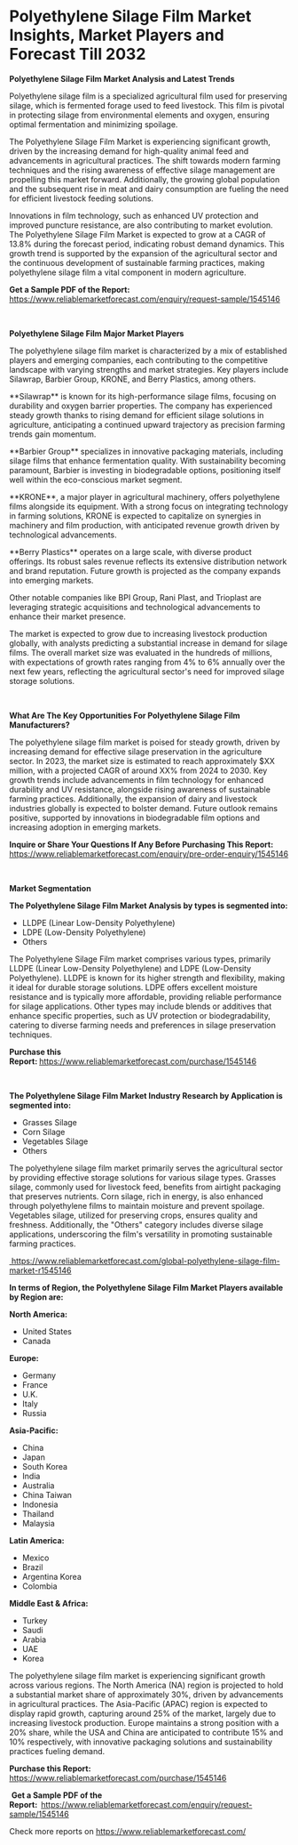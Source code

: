 <p><h1>Polyethylene Silage Film Market Insights, Market Players and Forecast Till 2032</h1></p><p><strong>Polyethylene Silage Film Market Analysis and Latest Trends</strong></p>
<p><p>Polyethylene silage film is a specialized agricultural film used for preserving silage, which is fermented forage used to feed livestock. This film is pivotal in protecting silage from environmental elements and oxygen, ensuring optimal fermentation and minimizing spoilage. </p><p>The Polyethylene Silage Film Market is experiencing significant growth, driven by the increasing demand for high-quality animal feed and advancements in agricultural practices. The shift towards modern farming techniques and the rising awareness of effective silage management are propelling this market forward. Additionally, the growing global population and the subsequent rise in meat and dairy consumption are fueling the need for efficient livestock feeding solutions.</p><p>Innovations in film technology, such as enhanced UV protection and improved puncture resistance, are also contributing to market evolution. The Polyethylene Silage Film Market is expected to grow at a CAGR of 13.8% during the forecast period, indicating robust demand dynamics. This growth trend is supported by the expansion of the agricultural sector and the continuous development of sustainable farming practices, making polyethylene silage film a vital component in modern agriculture.</p></p>
<p><strong>Get a Sample PDF of the Report:&nbsp;</strong> <a href="https://www.reliablemarketforecast.com/enquiry/request-sample/1545146?utm_campaign=2736&utm_medium=2&utm_source=Github&utm_content=ia&utm_term=02042025&utm_id=polyethylene-silage-film">https://www.reliablemarketforecast.com/enquiry/request-sample/1545146</a></p>
<p>&nbsp;</p>
<p><strong>Polyethylene Silage Film Major Market Players</strong></p>
<p><p>The polyethylene silage film market is characterized by a mix of established players and emerging companies, each contributing to the competitive landscape with varying strengths and market strategies. Key players include Silawrap, Barbier Group, KRONE, and Berry Plastics, among others. </p><p>**Silawrap** is known for its high-performance silage films, focusing on durability and oxygen barrier properties. The company has experienced steady growth thanks to rising demand for efficient silage solutions in agriculture, anticipating a continued upward trajectory as precision farming trends gain momentum.</p><p>**Barbier Group** specializes in innovative packaging materials, including silage films that enhance fermentation quality. With sustainability becoming paramount, Barbier is investing in biodegradable options, positioning itself well within the eco-conscious market segment.</p><p>**KRONE**, a major player in agricultural machinery, offers polyethylene films alongside its equipment. With a strong focus on integrating technology in farming solutions, KRONE is expected to capitalize on synergies in machinery and film production, with anticipated revenue growth driven by technological advancements.</p><p>**Berry Plastics** operates on a large scale, with diverse product offerings. Its robust sales revenue reflects its extensive distribution network and brand reputation. Future growth is projected as the company expands into emerging markets.</p><p>Other notable companies like BPI Group, Rani Plast, and Trioplast are leveraging strategic acquisitions and technological advancements to enhance their market presence.</p><p>The market is expected to grow due to increasing livestock production globally, with analysts predicting a substantial increase in demand for silage films. The overall market size was evaluated in the hundreds of millions, with expectations of growth rates ranging from 4% to 6% annually over the next few years, reflecting the agricultural sector's need for improved silage storage solutions.</p></p>
<p>&nbsp;</p>
<p><strong>What Are The Key Opportunities For Polyethylene Silage Film Manufacturers?</strong></p>
<p><p>The polyethylene silage film market is poised for steady growth, driven by increasing demand for effective silage preservation in the agriculture sector. In 2023, the market size is estimated to reach approximately $XX million, with a projected CAGR of around XX% from 2024 to 2030. Key growth trends include advancements in film technology for enhanced durability and UV resistance, alongside rising awareness of sustainable farming practices. Additionally, the expansion of dairy and livestock industries globally is expected to bolster demand. Future outlook remains positive, supported by innovations in biodegradable film options and increasing adoption in emerging markets.</p></p>
<p><strong>Inquire or Share Your Questions If Any Before Purchasing This Report:</strong> <a href="https://www.reliablemarketforecast.com/enquiry/pre-order-enquiry/1545146?utm_campaign=2736&utm_medium=2&utm_source=Github&utm_content=ia&utm_term=02042025&utm_id=polyethylene-silage-film">https://www.reliablemarketforecast.com/enquiry/pre-order-enquiry/1545146</a></p>
<p>&nbsp;</p>
<p><strong>Market Segmentation</strong></p>
<p><strong>The Polyethylene Silage Film Market Analysis by types is segmented into:</strong></p>
<p><ul><li>LLDPE (Linear Low-Density Polyethylene)</li><li>LDPE (Low-Density Polyethylene)</li><li>Others</li></ul></p>
<p><p>The Polyethylene Silage Film market comprises various types, primarily LLDPE (Linear Low-Density Polyethylene) and LDPE (Low-Density Polyethylene). LLDPE is known for its higher strength and flexibility, making it ideal for durable storage solutions. LDPE offers excellent moisture resistance and is typically more affordable, providing reliable performance for silage applications. Other types may include blends or additives that enhance specific properties, such as UV protection or biodegradability, catering to diverse farming needs and preferences in silage preservation techniques.</p></p>
<p><strong>Purchase this Report:&nbsp;</strong><a href="https://www.reliablemarketforecast.com/purchase/1545146?utm_campaign=2736&utm_medium=2&utm_source=Github&utm_content=ia&utm_term=02042025&utm_id=polyethylene-silage-film">https://www.reliablemarketforecast.com/purchase/1545146</a></p>
<p>&nbsp;</p>
<p><strong>The Polyethylene Silage Film Market Industry Research by Application is segmented into:</strong></p>
<p><ul><li>Grasses Silage</li><li>Corn Silage</li><li>Vegetables Silage</li><li>Others</li></ul></p>
<p><p>The polyethylene silage film market primarily serves the agricultural sector by providing effective storage solutions for various silage types. Grasses silage, commonly used for livestock feed, benefits from airtight packaging that preserves nutrients. Corn silage, rich in energy, is also enhanced through polyethylene films to maintain moisture and prevent spoilage. Vegetables silage, utilized for preserving crops, ensures quality and freshness. Additionally, the "Others" category includes diverse silage applications, underscoring the film's versatility in promoting sustainable farming practices.</p></p>
<p><a href="https://www.reliablemarketforecast.com/global-polyethylene-silage-film-market-r1545146?utm_campaign=2736&utm_medium=2&utm_source=Github&utm_content=ia&utm_term=02042025&utm_id=polyethylene-silage-film">&nbsp;https://www.reliablemarketforecast.com/global-polyethylene-silage-film-market-r1545146</a></p>
<p><strong>In terms of Region, the Polyethylene Silage Film Market Players available by Region are:</strong></p>
<p>
    <p> <strong> North America: </strong>
        <ul>
            <li>United States</li>
            <li>Canada</li>
        </ul>
        </p> 
    <p> <strong> Europe: </strong>
        <ul>
            <li>Germany</li>
            <li>France</li>
            <li>U.K.</li>
            <li>Italy</li>
            <li>Russia</li>
        </ul>
        </p> 
    <p> <strong> Asia-Pacific: </strong>
        <ul>
            <li>China</li>
            <li>Japan</li>
            <li>South Korea</li>
            <li>India</li>
            <li>Australia</li>
            <li>China Taiwan</li>
            <li>Indonesia</li>
            <li>Thailand</li>
            <li>Malaysia</li>
        </ul>
        </p> 
    <p> <strong> Latin America: </strong>
        <ul>
            <li>Mexico</li>
            <li>Brazil</li>
            <li>Argentina Korea</li>
            <li>Colombia</li>
        </ul>
        </p> 
    <p> <strong> Middle East & Africa: </strong>
        <ul>
            <li>Turkey</li>
            <li>Saudi</li>
            <li>Arabia</li>
            <li>UAE</li>
            <li>Korea</li>
        </ul>
    </p>
    </p>
<p><p>The polyethylene silage film market is experiencing significant growth across various regions. The North America (NA) region is projected to hold a substantial market share of approximately 30%, driven by advancements in agricultural practices. The Asia-Pacific (APAC) region is expected to display rapid growth, capturing around 25% of the market, largely due to increasing livestock production. Europe maintains a strong position with a 20% share, while the USA and China are anticipated to contribute 15% and 10% respectively, with innovative packaging solutions and sustainability practices fueling demand.</p></p>
<p><strong>Purchase this Report: </strong><a href="https://www.reliablemarketforecast.com/purchase/1545146?utm_campaign=2736&utm_medium=2&utm_source=Github&utm_content=ia&utm_term=02042025&utm_id=polyethylene-silage-film">https://www.reliablemarketforecast.com/purchase/1545146</a></p>
<p>&nbsp;<strong>Get a Sample PDF of the Report:&nbsp;&nbsp;</strong><a href="https://www.reliablemarketforecast.com/enquiry/request-sample/1545146?utm_campaign=2736&utm_medium=2&utm_source=Github&utm_content=ia&utm_term=02042025&utm_id=polyethylene-silage-film">https://www.reliablemarketforecast.com/enquiry/request-sample/1545146</a></p>
<p><strong></strong></p>
<p>Check more reports on <a href="https://www.reliablemarketforecast.com/?utm_campaign=2736&utm_medium=2&utm_source=Github&utm_content=ia&utm_term=02042025&utm_id=polyethylene-silage-film">https://www.reliablemarketforecast.com/</a></p>